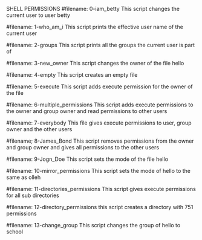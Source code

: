 SHELL PERMISSIONS
#filename: 0-iam_betty
This script changes the current user to user betty

#filename: 1-who_am_i
This script prints the effective user name of the current user

#filename: 2-groups
This script prints all the groups the current user is part of

#filename: 3-new_owner
This script changes the owner of the file hello

#filename: 4-empty
This script creates an empty file

#filename: 5-execute
This script adds execute permission for the owner of the file

#filename: 6-multiple_permissions
This script adds execute permissions to the owner and group owner and read permissions to other users

#filename: 7-everybody
This file gives execute permissions to user, group owner and the other users

#filename; 8-James_Bond
This script removes permissions from the owner and group owner and gives all permissions to the other users

#filename: 9-Jogn_Doe
This script sets the mode of the file hello

#filename: 10-mirror_permissions
This script sets the mode of hello to the same as olleh

#filename: 11-directories_permissions
This script gives execute permissions for all sub directories

#filename: 12-directory_permissions
this script creates a directory with 751 permissions

#filename: 13-change_group
This script changes the group of hello to school
